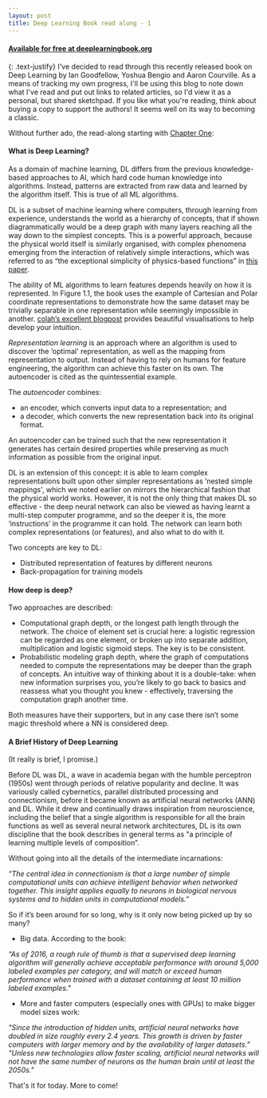 ```yaml
---
layout: post
title: Deep Learning Book read along - 1
---
```


#### [Available for free at deeplearningbook.org](http://www.deeplearningbook.org/)

{: .text-justify}
I've decided to read through this recently released book on Deep Learning by Ian Goodfellow, Yoshua Bengio and Aaron Courville. As a means of tracking my own progress, I'll be using this blog to note down what I've read and put out links to related articles, so I'd view it as a personal, but shared sketchpad. If you like what you're reading, think about buying a copy to support the authors! It seems well on its way to becoming a classic.

Without further ado, the read-along starting with [Chapter One](http://www.deeplearningbook.org/contents/intro.html):

#### What is Deep Learning?

As a domain of machine learning, DL differs from the previous knowledge-based approaches to AI, which hard code human knowledge into algorithms. Instead, patterns are extracted from raw data and learned by the algorithm itself. This is true of all ML algorithms.

DL is a subset of machine learning where computers, through learning from experience, understands the world as a hierarchy of concepts, that if shown diagrammatically would be a deep graph with many layers reaching all the way down to the simplest concepts. This is a powerful approach, because the physical world itself is similarly organised, with complex phenomena emerging from the interaction of relatively simple interactions, which was referred to as “the exceptional simplicity of physics-based functions” in [this paper](https://arxiv.org/abs/1608.08225).

The ability of ML algorithms to learn features depends heavily on how it is represented. In Figure 1.1, the book uses the example of Cartesian and Polar coordinate representations to demonstrate how the same dataset may be trivially separable in one representation while seemingly impossible in another. [colah’s excellent blogpost](https://colah.github.io/posts/2015-01-Visualizing-Representations/) provides beautiful visualisations to help develop your intuition.

_Representation learning_ is an approach where an algorithm is used to discover the ‘optimal' representation, as well as the mapping from representation to output. Instead of having to rely on humans for feature engineering, the algorithm can achieve this faster on its own. The autoencoder is cited as the quintessential example.

The _autoencoder_ combines:

- an encoder, which converts input data to a representation; and
- a decoder, which converts the new representation back into its original format.

An autoencoder can be trained such that the new representation it generates has certain desired properties while preserving as much information as possible from the original input.

DL is an extension of this concept: it is able to learn complex representations built upon other simpler representations as ’nested simple mappings', which we noted earlier on mirrors the hierarchical fashion that the physical world works. However, it is not the only thing that makes DL so effective - the deep neural network
can also be viewed as having learnt a multi-step computer programme, and so the deeper it is, the more ‘instructions’ in the programme it can hold. The network can learn both complex representations (or features), and also what to do with it.

Two concepts are key to DL:

- Distributed representation of features by different neurons
- Back-propagation for training models

#### How deep is deep?

Two approaches are described:

- Computational graph depth, or the longest path length through the network. The choice of element set is crucial here: a logistic regression can be regarded as one element, or broken up into separate addition, multiplication and logistic sigmoid steps. The key is to be consistent.
- Probabilistic modeling graph depth, where the graph of computations needed to compute the representations may be deeper than the graph of concepts. An intuitive way of thinking about it is a double-take: when new information surprises you, you’re likely to go back to basics and reassess what you thought you knew - effectively, traversing the computation graph another time.

Both measures have their supporters, but in any case there isn’t some magic threshold where a NN is considered deep.

#### A Brief History of Deep Learning
(It really is brief, I promise.)

Before DL was DL, a wave in academia began with the humble perceptron (1950s) went through periods of relative popularity and decline. It was variously called cybernetics, parallel distributed processing and connectionism, before it became known as artificial neural networks (ANN) and DL. While it drew and continually draws inspiration from neuroscience, including the belief that a single algorithm is responsible for all the brain functions as well as several neural network architectures, DL is its own discipline that the book describes in general terms as "a principle of learning multiple levels of composition”.

Without going into all the details of the intermediate incarnations:

_“The central idea in connectionism is that a large number of simple computational units can achieve intelligent behavior when networked together. This insight applies equally to neurons in biological nervous systems and to hidden units in computational models.”_

So if it’s been around for so long, why is it only now being picked up by so many?

- Big data. According to the book:

_“As of 2016, a rough rule of thumb is that a supervised deep learning algorithm will generally achieve acceptable performance with around 5,000 labeled examples per category, and will match or exceed human performance when trained with a dataset containing at least 10 million labeled examples."_

- More and faster computers (especially ones with GPUs) to make bigger model sizes work:

_"Since the introduction of hidden units, artificial neural networks have doubled in size roughly every 2.4 years. This growth is driven by faster computers with larger memory and by the availability of larger datasets.” "Unless new technologies allow faster scaling, artificial neural networks will not have the same number of neurons as the human brain until at least the 2050s."_


That's it for today. More to come!
